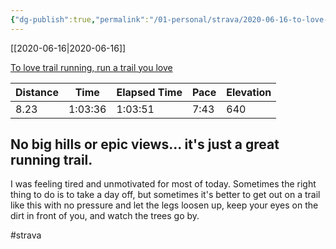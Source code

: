 ```yaml
---
{"dg-publish":true,"permalink":"/01-personal/strava/2020-06-16-to-love-trail-running-run-a-trail-you-love/"}
---
```



[[2020-06-16\|2020-06-16]]

[To love trail running, run a trail you love](https://www.strava.com/activities/3626950428)

| Distance | Time    | Elapsed Time | Pace | Elevation |
| -------- | ------- | ------------ | ---- | --------- |
| 8.23     | 1:03:36 | 1:03:51      | 7:43 | 640       |


No big hills or epic views... it's just a great running trail.
--
I was feeling tired and unmotivated for most of today. Sometimes the right thing to do is to take a day off, but sometimes it's better to get out on a trail like this with no pressure and let the legs loosen up, keep your eyes on the dirt in front of you, and watch the trees go by.

#strava
